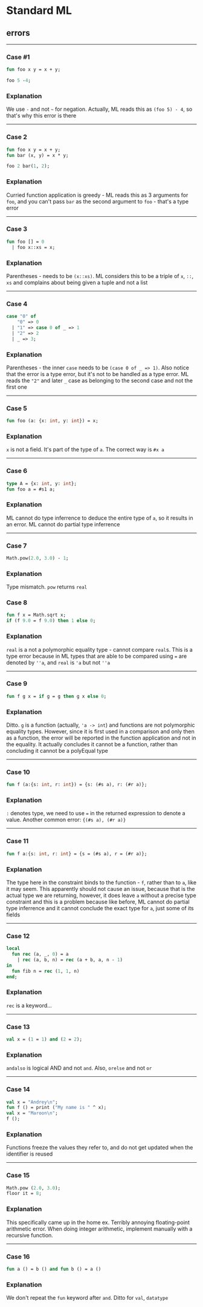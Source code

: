 # Standard ML

## errors

---

### Case #1

```sml
fun foo x y = x + y;

foo 5 -4;
```
<!-- .element: data-thebe-executable-sml data-language="text/x-ocaml" -->

<!--vert-->

### Explanation

We use `-` and not `~` for negation. Actually, ML reads this as `(foo 5) - 4`, so that's why this error is there

---

### Case 2

```sml
fun foo x y = x + y;
fun bar (x, y) = x * y;

foo 2 bar(1, 2);
```
<!-- .element: data-thebe-executable-sml data-language="text/x-ocaml" -->

<!--vert-->

### Explanation

Curried function application is greedy - ML reads this as 3 arguments for `foo`, and you can't pass `bar` as the second argument to `foo` - that's a type error 

---

### Case 3

```sml
fun foo [] = 0
  | foo x::xs = x;
```
<!-- .element: data-thebe-executable-sml data-language="text/x-ocaml" -->

<!--vert-->

### Explanation

Parentheses - needs to be `(x::xs)`. ML considers this to be a triple of `x`, `::`, `xs` and complains about being given a tuple and not a list

---

### Case 4

```sml
case "0" of
    "0" => 0
  | "1" => case 0 of _ => 1
  | "2" => 2
  | _ => 3;
```
<!-- .element: data-thebe-executable-sml data-language="text/x-ocaml" -->

<!--vert-->

### Explanation

Parentheses - the inner `case` needs to be `(case 0 of _ => 1)`. Also notice that the error is a type error, but it's not to be handled as a type error. ML reads the `"2"` and later `_` case as belonging to the second case and not the first one

---

### Case 5

```sml
fun foo (a: {x: int, y: int}) = x;
```
<!-- .element: data-thebe-executable-sml data-language="text/x-ocaml" -->

<!--vert-->

### Explanation

`x` is not a field. It's part of the type of `a`. The correct way is `#x a`

---

### Case 6

```sml
type A = {x: int, y: int};
fun foo a = #s1 a;
```
<!-- .element: data-thebe-executable-sml data-language="text/x-ocaml" -->

<!--vert-->

### Explanation

ML cannot do type inferrence to deduce the entire type of `a`, so it results in an error. ML cannot do partial type inferrence

---

### Case 7

```sml
Math.pow(2.0, 3.0) - 1;
```
<!-- .element: data-thebe-executable-sml data-language="text/x-ocaml" -->

<!--vert-->

### Explanation

Type mismatch. `pow` returns `real`

<!--vert-->

### Case 8

```sml
fun f x = Math.sqrt x;
if (f 9.0 = f 9.0) then 1 else 0;
```
<!-- .element: data-thebe-executable-sml data-language="text/x-ocaml" -->

<!--vert-->

### Explanation

`real` is a not a polymorphic equality type - cannot compare `real`s. This is a type error because in ML types that are able to be compared using `=` are denoted by `''a`, and `real` is `'a` but not `''a`

---

### Case 9

```sml
fun f g x = if g = g then g x else 0;
```
<!-- .element: data-thebe-executable-sml data-language="text/x-ocaml" -->

<!--vert-->

### Explanation

Ditto. `g` is a function (actually, `'a -> int`) and functions are not polymorphic equality types. However, since it is first used in a comparison and only then as a function, the error will be reported in the function application and not in the equality. It actually concludes it cannot be a function, rather than concluding it cannot be a polyEqual type

---

### Case 10

```sml
fun f (a:{s: int, r: int}) = {s: (#s a), r: (#r a)};
```
<!-- .element: data-thebe-executable-sml data-language="text/x-ocaml" -->

<!--vert-->

### Explanation

`:` denotes type, we need to use `=` in the returned expression to denote a value. Another common error: `{(#s a), (#r a)}`

---

### Case 11

```sml
fun f a:{s: int, r: int} = {s = (#s a), r = (#r a)};
```
<!-- .element: data-thebe-executable-sml data-language="text/x-ocaml" -->

<!--vert-->

### Explanation

The type here in the constraint binds to the function - `f`, rather than to `a`, like it may seem. This apparently should not cause an issue, because that is the actual type we are returning, however, it does leave `a` without a precise type constraint and this is a problem because like before, ML cannot do partial type inferrence and it cannot conclude the exact type for `a`, just some of its fields

---

### Case 12

```sml
local
  fun rec (a, _, 0) = a  
    | rec (a, b, n) = rec (a + b, a, n - 1)
in
  fun fib n = rec (1, 1, n)
end;
```
<!-- .element: data-thebe-executable-sml data-language="text/x-ocaml" -->

<!--vert-->

### Explanation

`rec` is a keyword...

---

### Case 13

```sml
val x = (1 = 1) and (2 = 2);
```
<!-- .element: data-thebe-executable-sml data-language="text/x-ocaml" -->

<!--vert-->

### Explanation

`andalso` is logical AND and not `and`. Also, `orelse` and not `or`

---

### Case 14

```sml
val x = "Andrey\n";
fun f () = print ("My name is " ^ x);
val x = "Maroon\n";
f (); 
```
<!-- .element: data-thebe-executable-sml data-language="text/x-ocaml" -->

<!--vert-->

### Explanation

Functions freeze the values they refer to, and do not get updated when the identifier is reused

---

### Case 15

```sml
Math.pow (2.0, 3.0);
floor it = 8;
```
<!-- .element: data-thebe-executable-sml data-language="text/x-ocaml" -->

<!--vert-->

### Explanation

This specifically came up in the home ex. Terribly annoying floating-point arithmetic error. When doing integer arithmetic, implement manually with a recursive function.

---

### Case 16

```sml
fun a () = b () and fun b () = a ()
```
<!-- .element: data-thebe-executable-sml data-language="text/x-ocaml" -->

<!--vert-->

### Explanation

We don't repeat the `fun` keyword after `and`. Ditto for `val`, `datatype`

